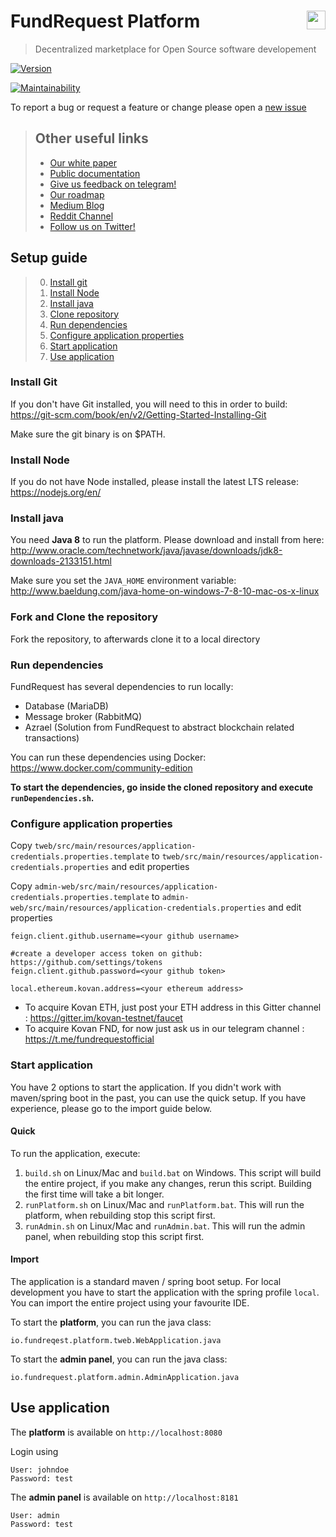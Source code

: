 # FundRequest Platform <img align="right" src="https://fundrequest.io/assets/img/logo.png" height="30px" />
> Decentralized marketplace for Open Source software developement 

[![Version](https://img.shields.io/badge/version-1.0.0-blue.svg)](https://github.com/FundRequest/platform/releases/tag/1.0.0)

[![Maintainability](https://api.codeclimate.com/v1/badges/fcc8df1a9a881cc827ba/maintainability)](https://codeclimate.com/github/FundRequest/platform/maintainability)

To report a bug or request a feature or change please open a [new issue](https://github.com/FundRequest/platform/issues/new)


> ## Other useful links
> * [Our white paper](https://fundrequest.io/whitepaper)
> * [Public documentation](https://help.fundrequest.io)
> * [Give us feedback on telegram!](https://t.me/fundrequestofficial)
> * [Our roadmap](https://fundrequest.io/#roadmap)
> * [Medium Blog](https://blog.fundrequest.io/)
> * [Reddit Channel](https://www.reddit.com/r/fundrequest/)
> * [Follow us on Twitter!](https://twitter.com/fundrequest_io)


## Setup guide
> 0. [Install git](#install-git)
> 1. [Install Node](#install-node)
> 1. [Install java](#install-java)
> 2. [Clone repository](#clone-repository)
> 3. [Run dependencies](#run-dependencies)
> 4. [Configure application properties](#configure-application-properties)
> 5. [Start application](#start-application)
> 6. [Use application](#use-application)

### Install Git
If you don't have Git installed, you will need to this in order to build:
https://git-scm.com/book/en/v2/Getting-Started-Installing-Git

Make sure the git binary is on $PATH.

### Install Node
If you do not have Node installed, please install the latest LTS release:
https://nodejs.org/en/

### Install java
You need **Java 8** to run the platform. Please download and install from here:
http://www.oracle.com/technetwork/java/javase/downloads/jdk8-downloads-2133151.html 


Make sure you set the `JAVA_HOME` environment variable: http://www.baeldung.com/java-home-on-windows-7-8-10-mac-os-x-linux

### Fork and Clone the repository
Fork the repository, to afterwards clone it to a local directory

### Run dependencies
FundRequest has several dependencies to run locally:
- Database (MariaDB)
- Message broker (RabbitMQ)
- Azrael (Solution from FundRequest to abstract blockchain related transactions)

You can run these dependencies using Docker: https://www.docker.com/community-edition

**To start the dependencies, go inside the cloned repository and execute `runDependencies.sh`.**

### Configure application properties
Copy `tweb/src/main/resources/application-credentials.properties.template` to `tweb/src/main/resources/application-credentials.properties` and edit properties

Copy `admin-web/src/main/resources/application-credentials.properties.template` to `admin-web/src/main/resources/application-credentials.properties` and edit properties

```
feign.client.github.username=<your github username>

#create a developer access token on github: https://github.com/settings/tokens
feign.client.github.password=<your github token>

local.ethereum.kovan.address=<your ethereum address>

```


* To acquire Kovan ETH, just post your ETH address in this Gitter channel : https://gitter.im/kovan-testnet/faucet
* To acquire Kovan FND, for now just ask us in our telegram channel : https://t.me/fundrequestofficial

### Start application
You have 2 options to start the application. If you didn't work with maven/spring boot in the past, you can use the quick setup.
If you have experience, please go to the import guide below.

#### Quick
To run the application, execute:
1. `build.sh` on Linux/Mac and  `build.bat` on Windows. This script will build the entire project, if you make any changes, rerun this script. Building the first time will take a bit longer.
2. `runPlatform.sh` on Linux/Mac and  `runPlatform.bat`. This will run the platform, when rebuilding stop this script first.
3. `runAdmin.sh` on Linux/Mac and  `runAdmin.bat`. This will run the admin panel, when rebuilding stop this script first.



#### Import
The application is a standard maven / spring boot setup. For local development you have to start the application 
with the spring profile `local`. 
You can import the entire project using your favourite IDE.

To start the **platform**, you can run the java class:
```
io.fundreqest.platform.tweb.WebApplication.java
```

To start the **admin panel**, you can run the java class:
```
io.fundrequest.platform.admin.AdminApplication.java
```


## Use application

The **platform** is available on `http://localhost:8080`

Login using

```
User: johndoe
Password: test
```

The **admin panel** is available on `http://localhost:8181`
```
User: admin
Password: test
```
